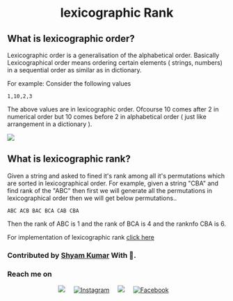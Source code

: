 <h1 align="center">lexicographic Rank</h1>

## What is lexicographic order?
<p>Lexicographic order is a generalisation of the alphabetical order. Basically Lexicographical order means ordering certain elements ( strings, numbers) in a sequential order as similar as in dictionary.</p>
For example: Consider the following values

```
1,10,2,3
``` 
The above values are in lexicographic order. Ofcourse 10 comes after 2 in numerical order but 10 comes before 2 in alphabetical order ( just like arrangement in a dictionary ).

<img src="https://www.w3resource.com/w3r_images/java-string-image-exercise-50.png" align="center">

## What is lexicographic rank?

Given a string and asked to fined it's rank among all it's permutations which are sorted in lexicographical order. For example, given a string "CBA" and find rank of the "ABC" then first we will generate all the permutations in lexicographical order then we will get below permutations..

```
ABC ACB BAC BCA CAB CBA
```
Then the rank of ABC is 1 and the rank of BCA is 4 and the ranknfo CBA is 6. 

For implementation of lexicographic rank <a href="How.md">click here</a>

### Contributed by <a href="https://github.com/ShyamKumar1">Shyam Kumar</a> With 💜. 

### Reach me on
<p align='center'>
  <a href="https://www.linkedin.com/in/shyam-kumar-9b9841157/"><img src="https://img.shields.io/badge/linkedin-%230077B5.svg?&style=for-the-badge&logo=linkedin&logoColor=white" /></a>&nbsp;&nbsp;&nbsp;&nbsp;
  <a href="https://www.instagram.com/_smiling_storm_/" target="_blank"><img src="https://img.shields.io/badge/Instagram-%23E4405F.svg?&style=for-the-badge&logo=instagram&logoColor=white" alt="Instagram"></a>&nbsp;&nbsp;&nbsp;&nbsp;
  <a href="mailto:shyam.ceolife@gmail.com?subject=Olá%20Punit"><img src="https://img.shields.io/badge/gmail-%23D14836.svg?&style=for-the-badge&logo=gmail&logoColor=white" /></a>&nbsp;&nbsp;&nbsp;&nbsp;
  <a href="https://www.facebook.com/shyam.george15/" target="_blank"><img src="https://img.shields.io/badge/Facebook-%231877F2.svg?&style=for-the-badge&logo=facebook&logoColor=white" alt="Facebook"></a>&nbsp;&nbsp;&nbsp;&nbsp;
</p>
